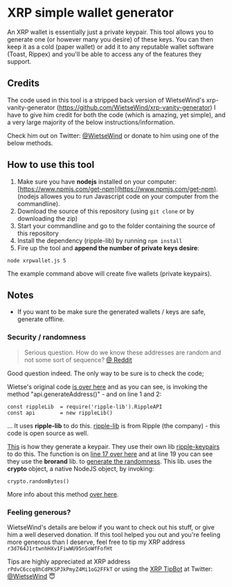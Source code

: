 # XRP simple wallet generator

An XRP wallet is essentially just a private keypair. This tool allows you to generate one (or however many you desire) of these keys. You can then keep it as a cold (paper wallet) or add it to any reputable wallet software (Toast, Rippex) and you'll be able to access any of the features they support.

## Credits

The code used in this tool is a stripped back version of WietseWind's xrp-vanity-generator (https://github.com/WietseWind/xrp-vanity-generator)
I have to give him credit for both the code (which is amazing, yet simple), and a very large majority of the below instructions/information.

Check him out on Twitter: [@WietseWind](https://twitter.com/WietseWind) or donate to him using one of the below methods.

## How to use this tool

1. Make sure you have **nodejs** installed on your computer:
[https://www.npmjs.com/get-npm](https://www.npmjs.com/get-npm).
(nodejs allowes you to run Javascript code on your computer from the commandline).
2. Download the source of this repository (using `git clone` or by downloading the zip)
3. Start your commandline and go to the folder containing the source of this repository
4. Install the dependency (ripple-lib) by running `npm install`
5. Fire up the tool and **append the number of private keys desire**:
```
node xrpwallet.js 5
```

The example command above will create five wallets (private keypairs).

## Notes

- If you want to be make sure the generated wallets / keys are safe, generate offline.

### Security / randomness

> Serious question. How do we know these addresses are random and not some sort of sequence? [@ Reddit](https://www.reddit.com/r/Ripple/comments/7u9wmc/create_your_own_fancy_wallet_address_open_source/dtinlkd/)

Good question indeed. The only way to be sure is to check the code;

Wietse's original code [is over here](https://github.com/WietseWind/xrp-vanity-generator/blob/master/xrpwallet.js) and as you can see, is invoking the method "api.generateAddress()" - and on line 1 and 2:

    const rippleLib  = require('ripple-lib').RippleAPI
    const api        = new rippleLib()

... It uses **ripple-lib** to do this. [ripple-lib](https://github.com/ripple/ripple-lib) is from Ripple (the company) - this code is open source as well.

[This](https://github.com/ripple/ripple-lib/blob/develop/src/offline/generate-address.ts) is how they generate a keypair. They use their own lib [ripple-keypairs](https://github.com/ripple/ripple-keypairs) to do this. The function is on [line 17 over here](https://github.com/ripple/ripple-keypairs/blob/master/src/index.js) and at line 19 you can see they use the **brorand** lib. to [generate the randomness](https://github.com/indutny/brorand/blob/master/index.js). This lib. uses the **crypto** object, a native NodeJS object, by invoking:

    crypto.randomBytes()

More info about this method [over here](https://nodejs.org/api/crypto.html#crypto_crypto_randombytes_size_callback).

### Feeling generous?

WietseWind's details are below if you want to check out his stuff, or give him a well deserved donation.
If this tool helped you out and you're feeling more generous than I deserve, feel free to tip my XRP address `r3d764J1rtwnhHXv1FiwWU95nSoWfFofHt`

Tips are highly appreciated at XRP address `rPdvC6ccq8hCdPKSPJkPmyZ4Mi1oG2FFkT` or using
the [XRP TipBot](https://xrptipbot.com) at Twitter: [@WietseWind](https://twitter.com/WietseWind) 😇
